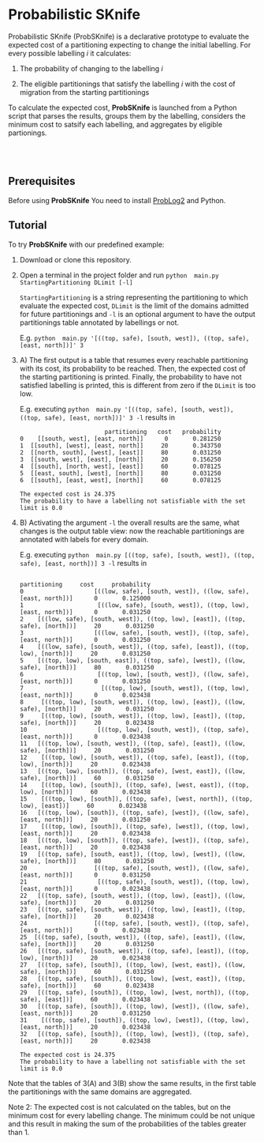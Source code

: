

<p><img align="left" width="100"> <h1>Probabilistic SKnife</h1></p>
Probabilistic SKnife (ProbSKnife) is a declarative prototype to evaluate the expected cost of a partitioning expecting to change the initial labelling. For every possible labelling <em>i</em> it calculates:

1. The probability of changing to the labelling _i_

2. The eligible partitionings that satisfy the labelling _i_ with the cost of migration from the starting partitionings

To calculate the expected cost, **ProbSKnife** is launched from a Python script that parses the results, groups them by the labelling, considers the minimum cost to satsify each labelling, and aggregates by eligible partionings.

<br></br>
## Prerequisites

Before using **ProbSKnife** You need to install [ProbLog2](https://dtai.cs.kuleuven.be/problog/index.html) and Python.
## Tutorial

To try **ProbSKnife** with our predefined example:

1. Download or clone this repository.

2. Open a terminal in the project folder and run `python  main.py StartingPartitioning DLimit [-l]`

   `StartingPartitioning` is a string representing the partitioning to which evaluate the expected cost, `DLimit` is the limit of the domains admitted for future partitionings and `-l` is an optional argument to have the output partitionings table annotated by labellings or not.

   E.g. ```python  main.py '[((top, safe), [south, west]), ((top, safe), [east, north])]' 3```

3. A) The first output is a table that resumes every reachable partitioning with its cost, its probability to be reached. Then, the expected cost of the starting partitioning is printed. Finally, the probability to have not satisfied labelling is printed, this is different from zero if the `DLimit` is too low.

   E.g. executing ```python  main.py '[((top, safe), [south, west]), ((top, safe), [east, north])]' 3 -l``` results in
   ```
                           partitioning   cost   probability
   0    [[south, west], [east, north]]      0       0.281250
   1  [[south], [west], [east, north]]     20       0.343750
   2  [[north, south], [west], [east]]     80       0.031250
   3  [[south, west], [east], [north]]     20       0.156250
   4  [[south], [north, west], [east]]     60       0.078125
   5  [[east, south], [west], [north]]     80       0.031250
   6  [[south], [east, west], [north]]     60       0.078125
   
   The expected cost is 24.375
   The probability to have a labelling not satisfiable with the set limit is 0.0
   ```

3. B) Activating the argument `-l` the overall results are the same, what changes is the output table view: now the reachable partitionings are annotated with labels for every domain.
 
   E.g. executing ```python  main.py [((top, safe), [south, west]), ((top, safe), [east, north])] 3 -l``` results in
   ```
                                                                       partitioning     cost     probability
   0                    [((low, safe), [south, west]), ((low, safe), [east, north])]      0       0.125000
   1                     [((low, safe), [south, west]), ((top, low), [east, north])]      0       0.031250
   2    [((low, safe), [south, west]), ((top, low), [east]), ((top, safe), [north])]     20       0.031250
   3                    [((low, safe), [south, west]), ((top, safe), [east, north])]      0       0.031250
   4    [((low, safe), [south, west]), ((top, safe), [east]), ((top, low), [north])]     20       0.031250
   5    [((top, low), [south, east]), ((top, safe), [west]), ((low, safe), [north])]     80       0.031250
   6                     [((top, low), [south, west]), ((low, safe), [east, north])]      0       0.031250
   7                      [((top, low), [south, west]), ((top, low), [east, north])]      0       0.023438
   8     [((top, low), [south, west]), ((top, low), [east]), ((low, safe), [north])]     20       0.031250
   9     [((top, low), [south, west]), ((top, low), [east]), ((top, safe), [north])]     20       0.023438
   10                    [((top, low), [south, west]), ((top, safe), [east, north])]      0       0.023438
   11   [((top, low), [south, west]), ((top, safe), [east]), ((low, safe), [north])]     20       0.031250
   12    [((top, low), [south, west]), ((top, safe), [east]), ((top, low), [north])]     20       0.023438
   13   [((top, low), [south]), ((top, safe), [west, east]), ((low, safe), [north])]     60       0.031250
   14    [((top, low), [south]), ((top, safe), [west, east]), ((top, low), [north])]     60       0.023438
   15    [((top, low), [south]), ((top, safe), [west, north]), ((top, low), [east])]     60       0.023438
   16   [((top, low), [south]), ((top, safe), [west]), ((low, safe), [east, north])]     20       0.031250
   17    [((top, low), [south]), ((top, safe), [west]), ((top, low), [east, north])]     20       0.023438
   18   [((top, low), [south]), ((top, safe), [west]), ((top, safe), [east, north])]     20       0.023438
   19   [((top, safe), [south, east]), ((top, low), [west]), ((low, safe), [north])]     80       0.031250
   20                   [((top, safe), [south, west]), ((low, safe), [east, north])]      0       0.031250
   21                    [((top, safe), [south, west]), ((top, low), [east, north])]      0       0.023438
   22   [((top, safe), [south, west]), ((top, low), [east]), ((low, safe), [north])]     20       0.031250
   23   [((top, safe), [south, west]), ((top, low), [east]), ((top, safe), [north])]     20       0.023438
   24                   [((top, safe), [south, west]), ((top, safe), [east, north])]      0       0.023438
   25  [((top, safe), [south, west]), ((top, safe), [east]), ((low, safe), [north])]     20       0.031250
   26   [((top, safe), [south, west]), ((top, safe), [east]), ((top, low), [north])]     20       0.023438
   27   [((top, safe), [south]), ((top, low), [west, east]), ((low, safe), [north])]     60       0.031250
   28   [((top, safe), [south]), ((top, low), [west, east]), ((top, safe), [north])]     60       0.023438
   29   [((top, safe), [south]), ((top, low), [west, north]), ((top, safe), [east])]     60       0.023438
   30   [((top, safe), [south]), ((top, low), [west]), ((low, safe), [east, north])]     20       0.031250
   31    [((top, safe), [south]), ((top, low), [west]), ((top, low), [east, north])]     20       0.023438
   32   [((top, safe), [south]), ((top, low), [west]), ((top, safe), [east, north])]     20       0.023438
   
   The expected cost is 24.375
   The probability to have a labelling not satisfiable with the set limit is 0.0
   ```
Note that the tables of 3(A) and 3(B) show the same results, in the first table the partitionings with the same domains are aggregated.

Note 2: The expected cost is not calculated on the tables, but on the minimum cost for every labelling change. The minimum could be not unique and this result in making the sum of the probabilities of the tables greater than 1.
